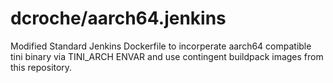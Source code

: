 # dcroche/aarch64.jenkins

Modified Standard Jenkins Dockerfile to incorperate aarch64 compatible tini binary via TINI_ARCH ENVAR and use contingent buildpack images from this repository. 

